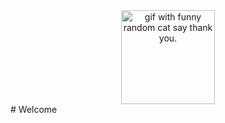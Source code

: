 <div align="center">
<img height="150" src="https://github.com/farelkun/tes/blob/master/tenor.gif" alt="gif with funny random cat say thank you." />
</div>
# Welcome
